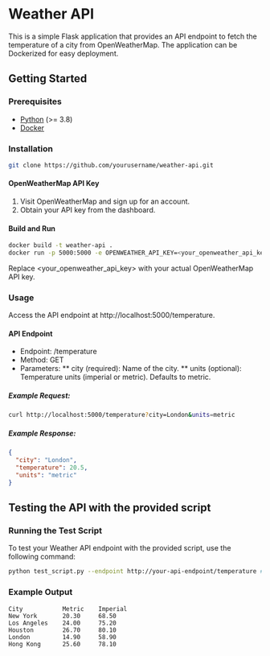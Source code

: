 # Weather API

This is a simple Flask application that provides an API endpoint to fetch the temperature of a city from OpenWeatherMap. The application can be Dockerized for easy deployment.

## Getting Started

### Prerequisites

- [Python](https://www.python.org/) (>= 3.8)
- [Docker](https://www.docker.com/)

### Installation

```bash
git clone https://github.com/yourusername/weather-api.git
```

#### OpenWeatherMap API Key
1. Visit OpenWeatherMap and sign up for an account.
2. Obtain your API key from the dashboard.

#### Build and Run
```bash
docker build -t weather-api .
docker run -p 5000:5000 -e OPENWEATHER_API_KEY=<your_openweather_api_key> weather-api
```
Replace <your_openweather_api_key> with your actual OpenWeatherMap API key.


### Usage
Access the API endpoint at http://localhost:5000/temperature.

#### API Endpoint
* Endpoint: /temperature
* Method: GET
* Parameters:
** city (required): Name of the city.
** units (optional): Temperature units (imperial or metric). Defaults to metric.
##### Example Request:
```bash
curl http://localhost:5000/temperature?city=London&units=metric
```
##### Example Response:
```json
{
  "city": "London",
  "temperature": 20.5,
  "units": "metric"
}
```

## Testing the API with the provided script

### Running the Test Script

To test your Weather API endpoint with the provided script, use the following command:

```bash
python test_script.py --endpoint http://your-api-endpoint/temperature # This will default to localhost if you don't specify, so only add if necessary
```

### Example Output
```
City           Metric    Imperial
New York       20.30     68.50
Los Angeles    24.00     75.20
Houston        26.70     80.10
London         14.90     58.90
Hong Kong      25.60     78.10
```


